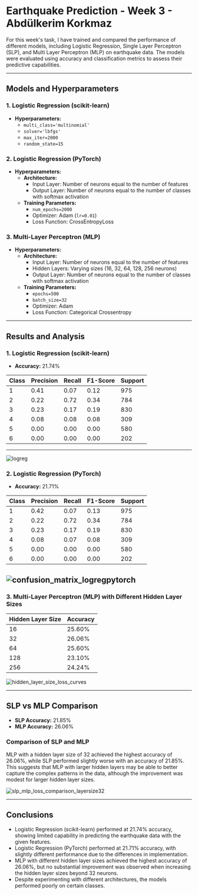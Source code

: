 # Earthquake Prediction - Week 3 - Abdülkerim Korkmaz

For this week's task, I have trained and compared the performance of different models, including Logistic Regression, Single Layer Perceptron (SLP), and Multi Layer Perceptron (MLP) on earthquake data. The models were evaluated using accuracy and classification metrics to assess their predictive capabilities.

---

## **Models and Hyperparameters**

### **1. Logistic Regression (scikit-learn)**
- **Hyperparameters:**
  - `multi_class='multinomial'`
  - `solver='lbfgs'`
  - `max_iter=2000`
  - `random_state=15`

### **2. Logistic Regression (PyTorch)**
- **Hyperparameters:**
  - **Architecture:**
    - Input Layer: Number of neurons equal to the number of features
    - Output Layer: Number of neurons equal to the number of classes with softmax activation
  - **Training Parameters:**
    - `num_epochs=2000`
    - Optimizer: Adam (`lr=0.01`)
    - Loss Function: CrossEntropyLoss

### **3. Multi-Layer Perceptron (MLP)**
- **Hyperparameters:**
  - **Architecture:**
    - Input Layer: Number of neurons equal to the number of features
    - Hidden Layers: Varying sizes (16, 32, 64, 128, 256 neurons)
    - Output Layer: Number of neurons equal to the number of classes with softmax activation
  - **Training Parameters:**
    - `epochs=500`
    - `batch_size=32`
    - Optimizer: Adam
    - Loss Function: Categorical Crossentropy

---

## **Results and Analysis**

### **1. Logistic Regression (scikit-learn)**
- **Accuracy:** 21.74%

| **Class** | **Precision** | **Recall** | **F1-Score** | **Support** |
|-----------|---------------|------------|--------------|-------------|
| 1         | 0.41          | 0.07       | 0.12         | 975         |
| 2         | 0.22          | 0.72       | 0.34         | 784         |
| 3         | 0.23          | 0.17       | 0.19         | 830         |
| 4         | 0.08          | 0.08       | 0.08         | 309         |
| 5         | 0.00          | 0.00       | 0.00         | 580         |
| 6         | 0.00          | 0.00       | 0.00         | 202         |

---
![logreg](https://github.com/user-attachments/assets/b8d701e6-1c09-48e9-bb43-846c7cafaac2)

### **2. Logistic Regression (PyTorch)**
- **Accuracy:** 21.71%

| **Class** | **Precision** | **Recall** | **F1-Score** | **Support** |
|-----------|---------------|------------|--------------|-------------|
| 1         | 0.42          | 0.07       | 0.13         | 975         |
| 2         | 0.22          | 0.72       | 0.34         | 784         |
| 3         | 0.23          | 0.17       | 0.19         | 830         |
| 4         | 0.08          | 0.07       | 0.08         | 309         |
| 5         | 0.00          | 0.00       | 0.00         | 580         |
| 6         | 0.00          | 0.00       | 0.00         | 202         |
![confusion_matrix_logregpytorch](https://github.com/user-attachments/assets/c8dfdc0a-2ae9-4575-8052-083dc6fcac9b)
---

### **3. Multi-Layer Perceptron (MLP) with Different Hidden Layer Sizes**
| **Hidden Layer Size** | **Accuracy** |
|-----------------------|--------------|
| 16                    | 25.60%       |
| 32                    | 26.06%       |
| 64                    | 25.60%       |
| 128                   | 23.10%       |
| 256                   | 24.24%       |

![hidden_layer_size_loss_curves](https://github.com/user-attachments/assets/5ba91929-7781-4913-8826-6f9c4faa2a82)

---

## **SLP vs MLP Comparison**

- **SLP Accuracy:** 21.85%
- **MLP Accuracy:** 26.06%

### **Comparison of SLP and MLP**
MLP with a hidden layer size of 32 achieved the highest accuracy of 26.06%, while SLP performed slightly worse with an accuracy of 21.85%. This suggests that MLP with larger hidden layers may be able to better capture the complex patterns in the data, although the improvement was modest for larger hidden layer sizes.

![slp_mlp_loss_comparison_layersize32](https://github.com/user-attachments/assets/aecfa9f4-0f7f-49a1-ac43-f36a543a4633)

---

## **Conclusions**
- Logistic Regression (scikit-learn) performed at 21.74% accuracy, showing limited capability in predicting the earthquake data with the given features.
- Logistic Regression (PyTorch) performed at 21.71% accuracy, with slightly different performance due to the differences in implementation.
- MLP with different hidden layer sizes achieved the highest accuracy of 26.06%, but no substantial improvement was observed when increasing the hidden layer sizes beyond 32 neurons.
- Despite experimenting with different architectures, the models performed poorly on certain classes.

